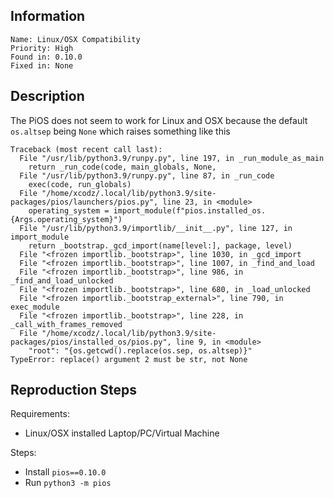 ## Information

```
Name: Linux/OSX Compatibility
Priority: High
Found in: 0.10.0
Fixed in: None
```

## Description
The PiOS does not seem to work for Linux and OSX because the default `os.altsep` being `None` which raises something
like this
```
Traceback (most recent call last):
  File "/usr/lib/python3.9/runpy.py", line 197, in _run_module_as_main
    return _run_code(code, main_globals, None,
  File "/usr/lib/python3.9/runpy.py", line 87, in _run_code
    exec(code, run_globals)
  File "/home/xcodz/.local/lib/python3.9/site-packages/pios/launchers/pios.py", line 23, in <module>
    operating_system = import_module(f"pios.installed_os.{Args.operating_system}")
  File "/usr/lib/python3.9/importlib/__init__.py", line 127, in import_module
    return _bootstrap._gcd_import(name[level:], package, level)
  File "<frozen importlib._bootstrap>", line 1030, in _gcd_import
  File "<frozen importlib._bootstrap>", line 1007, in _find_and_load
  File "<frozen importlib._bootstrap>", line 986, in _find_and_load_unlocked
  File "<frozen importlib._bootstrap>", line 680, in _load_unlocked
  File "<frozen importlib._bootstrap_external>", line 790, in exec_module
  File "<frozen importlib._bootstrap>", line 228, in _call_with_frames_removed
  File "/home/xcodz/.local/lib/python3.9/site-packages/pios/installed_os/pios.py", line 9, in <module>
    "root": "{os.getcwd().replace(os.sep, os.altsep)}"
TypeError: replace() argument 2 must be str, not None
```

## Reproduction Steps

Requirements:
* Linux/OSX installed Laptop/PC/Virtual Machine

Steps:
* Install `pios==0.10.0`
* Run `python3 -m pios`
